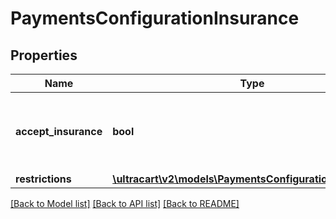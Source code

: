 # PaymentsConfigurationInsurance

## Properties
Name | Type | Description | Notes
------------ | ------------- | ------------- | -------------
**accept_insurance** | **bool** | Master flag indicating this merchant accepts insurance | [optional] 
**restrictions** | [**\ultracart\v2\models\PaymentsConfigurationRestrictions**](PaymentsConfigurationRestrictions.md) |  | [optional] 

[[Back to Model list]](../README.md#documentation-for-models) [[Back to API list]](../README.md#documentation-for-api-endpoints) [[Back to README]](../README.md)


